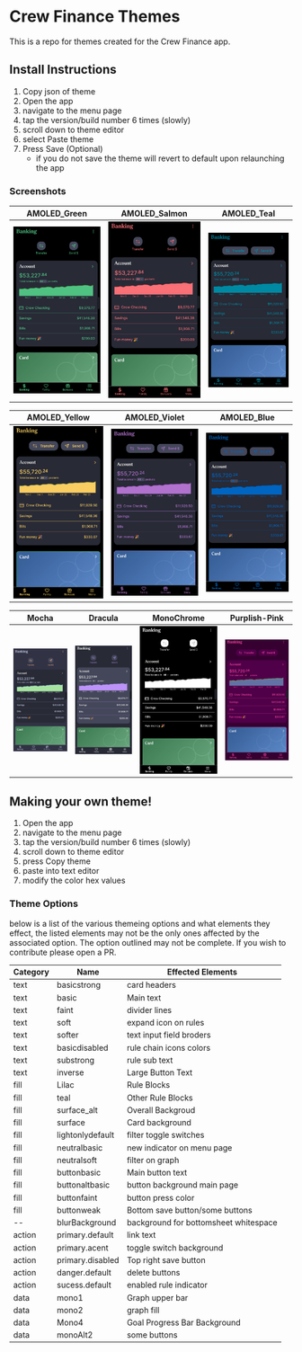 # Crew Finance Themes

This is a repo for themes created for the Crew Finance app.

## Install Instructions

1. Copy json of theme
2. Open the app
3. navigate to the menu page
4. tap the version/build number 6 times (slowly)
5. scroll down to theme editor
6. select Paste theme
7. Press Save (Optional)
   - if you do not save the theme will revert to default upon relaunching the app
  
### Screenshots

|AMOLED_Green | AMOLED_Salmon | AMOLED_Teal |
|--|--|--|
| ![alt](https://github.com/deathblade666/crew_themes/blob/d7885b0a93b8a23cb97cc97dfefc918c327521c4/screenshots/AMOLED_green.png)|![alt](https://github.com/deathblade666/crew_themes/blob/d7885b0a93b8a23cb97cc97dfefc918c327521c4/screenshots/AMOLED_salmon.png)|![alt](https://github.com/deathblade666/crew_themes/blob/b97a5c739e813b0562af8c17a4e03c7732b8ea53/screenshots/AMLOED_teal.png)|

|AMOLED_Yellow|AMOLED_Violet|AMOLED_Blue|
|--|--|--|
|![alt](https://github.com/deathblade666/crew_themes/blob/b97a5c739e813b0562af8c17a4e03c7732b8ea53/screenshots/AMOLED_yellow.png)|![alt](https://github.com/deathblade666/crew_themes/blob/bbc710ccc950e28e8f577476d3f77bc02e48550e/screenshots/AMOLED_violet.png)|![alt](https://github.com/deathblade666/crew_themes/blob/34af454e96eb861812c5b930953f7b7617d25264/screenshots/AMLOED_Blue.png)|

|Mocha |Dracula | MonoChrome | Purplish-Pink|
|--|--|--|--|
|![alt](https://github.com/deathblade666/crew_themes/blob/d7885b0a93b8a23cb97cc97dfefc918c327521c4/screenshots/mocha.png)|![alt](https://github.com/deathblade666/crew_themes/blob/d7885b0a93b8a23cb97cc97dfefc918c327521c4/screenshots/dracula.png)|![alt](https://github.com/deathblade666/crew_themes/blob/d7885b0a93b8a23cb97cc97dfefc918c327521c4/screenshots/monochrome.png)|![alt](https://github.com/deathblade666/crew_themes/blob/684b9e73ddcf449e72055ee891b3a716e28ae109/screenshots/purpleish_pink.png)|

## Making your own theme!

1. Open the app
2. navigate to the menu page
3. tap the version/build number 6 times (slowly)
4. scroll down to theme editor
5. press Copy theme
6. paste into text editor
7. modify the color hex values

### Theme Options

below is a list of the various themeing options and what elements they effect, the listed elements may not be the only ones affected by the associated option. The option outlined may not be complete. If you wish to contribute please open a PR.

|Category|Name|Effected Elements|
|--|--|--|
|text|basicstrong|card headers|
|text|basic|Main text|
|text|faint|divider lines|
|text|soft|expand icon on rules|
|text|softer|text input field broders|
|text|basicdisabled| rule chain icons colors|
|text|substrong|rule sub text|
|text|inverse|Large Button Text|
|fill|Lilac|Rule Blocks|
|fill|teal|Other Rule Blocks|
|fill|surface_alt|Overall Backgroud|
|fill|surface|Card background|
|fill|lightonlydefault|filter toggle switches|
|fill|neutralbasic|new indicator on menu page|
|fill|neutralsoft|filter on graph|
|fill|buttonbasic|Main button text|
|fill|buttonaltbasic|button background main page|
|fill|buttonfaint|button press color|
|fill|buttonweak|Bottom save button/some buttons|
|--|blurBackground| background for bottomsheet whitespace|
|action|primary.default|link text|
|action|primary.acent|toggle switch background|
|action|primary.disabled|Top right save button|
|action|danger.default|delete buttons|
|action|sucess.default|enabled rule indicator|
|data|mono1|Graph upper bar|
|data|mono2|graph fill|
|data|Mono4|Goal Progress Bar Background|
|data|monoAlt2|some buttons|






